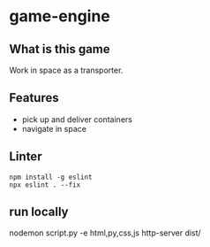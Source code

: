# game-engine

## What is this game

Work in space as a transporter.

## Features

-   pick up and deliver containers
-   navigate in space


## Linter

```
npm install -g eslint
npx eslint . --fix
```

## run locally
nodemon script.py -e html,py,css,js
http-server dist/
